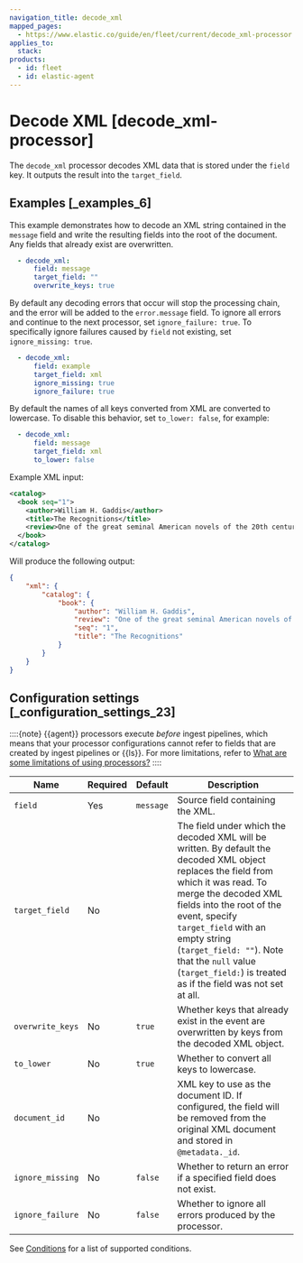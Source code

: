 ```yaml
---
navigation_title: decode_xml
mapped_pages:
  - https://www.elastic.co/guide/en/fleet/current/decode_xml-processor.html
applies_to:
  stack:
products:
  - id: fleet
  - id: elastic-agent
---
```


# Decode XML [decode_xml-processor]


The `decode_xml` processor decodes XML data that is stored under the `field` key. It outputs the result into the `target_field`.


## Examples [_examples_6]

This example demonstrates how to decode an XML string contained in the `message` field and write the resulting fields into the root of the document. Any fields that already exist are overwritten.

```yaml
  - decode_xml:
      field: message
      target_field: ""
      overwrite_keys: true
```

By default any decoding errors that occur will stop the processing chain, and the error will be added to the `error.message` field. To ignore all errors and continue to the next processor, set `ignore_failure: true`. To specifically ignore failures caused by `field` not existing, set `ignore_missing: true`.

```yaml
  - decode_xml:
      field: example
      target_field: xml
      ignore_missing: true
      ignore_failure: true
```

By default the names of all keys converted from XML are converted to lowercase. To disable this behavior, set `to_lower: false`, for example:

```yaml
  - decode_xml:
      field: message
      target_field: xml
      to_lower: false
```

Example XML input:

```xml
<catalog>
  <book seq="1">
    <author>William H. Gaddis</author>
    <title>The Recognitions</title>
    <review>One of the great seminal American novels of the 20th century.</review>
  </book>
</catalog>
```

Will produce the following output:

```json
{
	"xml": {
		"catalog": {
			"book": {
				"author": "William H. Gaddis",
				"review": "One of the great seminal American novels of the 20th century.",
				"seq": "1",
				"title": "The Recognitions"
			}
		}
	}
}
```


## Configuration settings [_configuration_settings_23]

::::{note}
{{agent}} processors execute *before* ingest pipelines, which means that your processor configurations cannot refer to fields that are created by ingest pipelines or {{ls}}. For more limitations, refer to [What are some limitations of using processors?](/reference/fleet/agent-processors.md#limitations)
::::


| Name | Required | Default | Description |
| --- | --- | --- | --- |
| `field` | Yes | `message` | Source field containing the XML. |
| `target_field` | No |  | The field under which the decoded XML will be written. By default the decoded XML object replaces the field from which it was read. To merge the decoded XML fields into the root of the event, specify `target_field` with an empty string (`target_field: ""`). Note that the `null` value (`target_field:`) is treated as if the field was not set at all. |
| `overwrite_keys` | No | `true` | Whether keys that already exist in the event are overwritten by keys from the decoded XML object. |
| `to_lower` | No | `true` | Whether to convert all keys to lowercase. |
| `document_id` | No |  | XML key to use as the document ID. If configured, the field will be removed from the original XML document and stored in `@metadata._id`. |
| `ignore_missing` | No | `false` | Whether to return an error if a specified field does not exist. |
| `ignore_failure` | No | `false` | Whether to ignore all errors produced by the processor. |

See [Conditions](/reference/fleet/dynamic-input-configuration.md#conditions) for a list of supported conditions.

